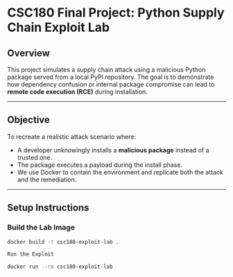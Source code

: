 # CSC180 Final Project: Python Supply Chain Exploit Lab #

## Overview

This project simulates a supply chain attack using a malicious Python package served from a local PyPI repository. The goal is to demonstrate how dependency confusion or internal package compromise can lead to **remote code execution (RCE)** during installation.

---

## Objective

To recreate a realistic attack scenario where:
- A developer unknowingly installs a **malicious package** instead of a trusted one.
- The package executes a payload during the install phase.
- We use Docker to contain the environment and replicate both the attack and the remediation.

---

## Setup Instructions

### Build the Lab Image
```bash
docker build -t csc180-exploit-lab .

Run the Exploit

docker run --rm csc180-exploit-lab
